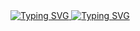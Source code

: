 <a href="https://git.io/typing-svg">  
    <img src="https://readme-typing-svg.herokuapp.com?font=Nunito&weight=600&size=30&duration=3000&pause=5000&color=28B463&center=true&vCenter=true&width=1000&lines=👋+Hey+there%2C+I'm+Dihan+Laknuka" alt="Typing SVG" />  
</a>  
<a href="https://git.io/typing-svg">  
    <img src="https://readme-typing-svg.herokuapp.com?font=Nunito&weight=400&size=25&duration=3000&pause=5000&color=27AE60&center=true&vCenter=true&width=1000&lines=I'm+an+undergraduate+BCS+at+the+University+of+Ruhuna+🎓" alt="Typing SVG" />  
</a>
